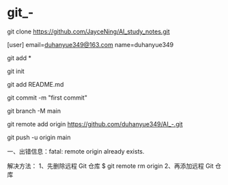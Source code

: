 # git_-
git clone https://github.com/JayceNing/AI_study_notes.git

[user]
email=duhanyue349@163.com
name=duhanyue349

git add *

git init

git add README.md

git commit -m "first commit"

git branch -M main

git remote add origin https://github.com/duhanyue349/AI_-.git

git push -u origin main

一、出错信息：fatal: remote origin already exists.

解决方法：
1、先删除远程 Git 仓库
$ git remote rm origin
2、再添加远程 Git 仓库
